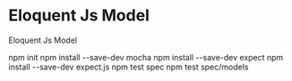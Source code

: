 # Eloquent Js Model
Eloquent Js Model

npm init
npm install --save-dev mocha
npm install --save-dev expect
npm install --save-dev expect.js
npm test spec
npm test spec/models
